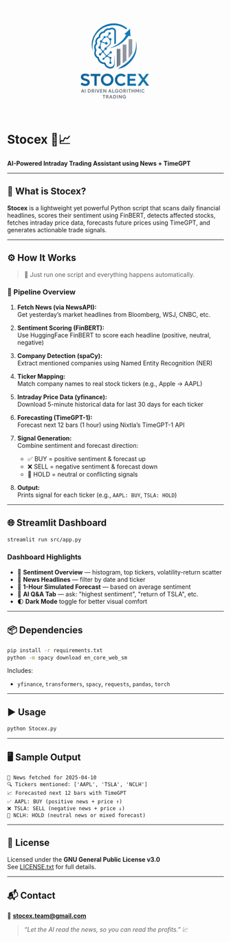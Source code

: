 <p align="center">
  <img src="https://raw.githubusercontent.com/INFO-698-InfoSci-Capstone/algorithmic-trading-ai/main/Poster/stocex_logo.png" alt="Stocex Logo" width="250"/>
</p>

# Stocex 🧠📈  
**AI-Powered Intraday Trading Assistant using News + TimeGPT**

---

## 🧩 What is Stocex?

**Stocex** is a lightweight yet powerful Python script that scans daily financial headlines, scores their sentiment using FinBERT, detects affected stocks, fetches intraday price data, forecasts future prices using TimeGPT, and generates actionable trade signals.

---

## ⚙️ How It Works

> 🧠 Just run one script and everything happens automatically.

### 🔁 Pipeline Overview

1. **Fetch News (via NewsAPI):**  
   Get yesterday’s market headlines from Bloomberg, WSJ, CNBC, etc.

2. **Sentiment Scoring (FinBERT):**  
   Use HuggingFace FinBERT to score each headline (positive, neutral, negative)

3. **Company Detection (spaCy):**  
   Extract mentioned companies using Named Entity Recognition (NER)

4. **Ticker Mapping:**  
   Match company names to real stock tickers (e.g., Apple → AAPL)

5. **Intraday Price Data (yfinance):**  
   Download 5-minute historical data for last 30 days for each ticker

6. **Forecasting (TimeGPT-1):**  
   Forecast next 12 bars (1 hour) using Nixtla’s TimeGPT-1 API

7. **Signal Generation:**  
   Combine sentiment and forecast direction:
   - ✅ BUY = positive sentiment & forecast up
   - ❌ SELL = negative sentiment & forecast down
   - 🤝 HOLD = neutral or conflicting signals

8. **Output:**  
   Prints signal for each ticker (e.g., `AAPL: BUY`, `TSLA: HOLD`)

---

## 🌐 Streamlit Dashboard

```bash
streamlit run src/app.py
```

### Dashboard Highlights
- 🧠 **Sentiment Overview** — histogram, top tickers, volatility-return scatter
- 📰 **News Headlines** — filter by date and ticker
- 🔮 **1-Hour Simulated Forecast** — based on average sentiment
- 🤖 **AI Q&A Tab** — ask: "highest sentiment", "return of TSLA", etc.
- 🌓 **Dark Mode** toggle for better visual comfort

---

## 📦 Dependencies

```bash
pip install -r requirements.txt
python -m spacy download en_core_web_sm
```

Includes:
- `yfinance`, `transformers`, `spacy`, `requests`, `pandas`, `torch`

---

## ▶️ Usage

```bash
python Stocex.py
```

---

## 🖥️ Sample Output

```
📅 News fetched for 2025-04-10
🔍 Tickers mentioned: ['AAPL', 'TSLA', 'NCLH']
📈 Forecasted next 12 bars with TimeGPT
✅ AAPL: BUY (positive news + price ↑)
❌ TSLA: SELL (negative news + price ↓)
🤝 NCLH: HOLD (neutral news or mixed forecast)
```

---

## 📜 License

Licensed under the **GNU General Public License v3.0**  
See [LICENSE.txt](LICENSE.txt) for full details.

---

## 📬 Contact

📧 **stocex.team@gmail.com**  
> _“Let the AI read the news, so you can read the profits.”_ 💹
